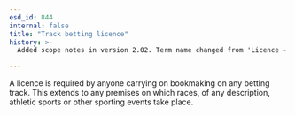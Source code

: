 ```yaml
---
esd_id: 844
internal: false
title: "Track betting licence"
history: >-
  Added scope notes in version 2.02. Term name changed from 'Licence - track betting' to 'Licences - track betting' in version 3.00. Name changed to 'Track betting licence' in version 4.00.

---
```


A licence is required by anyone carrying on bookmaking on any betting track. This extends to any premises on which races, of any description, athletic sports or other sporting events take place.

